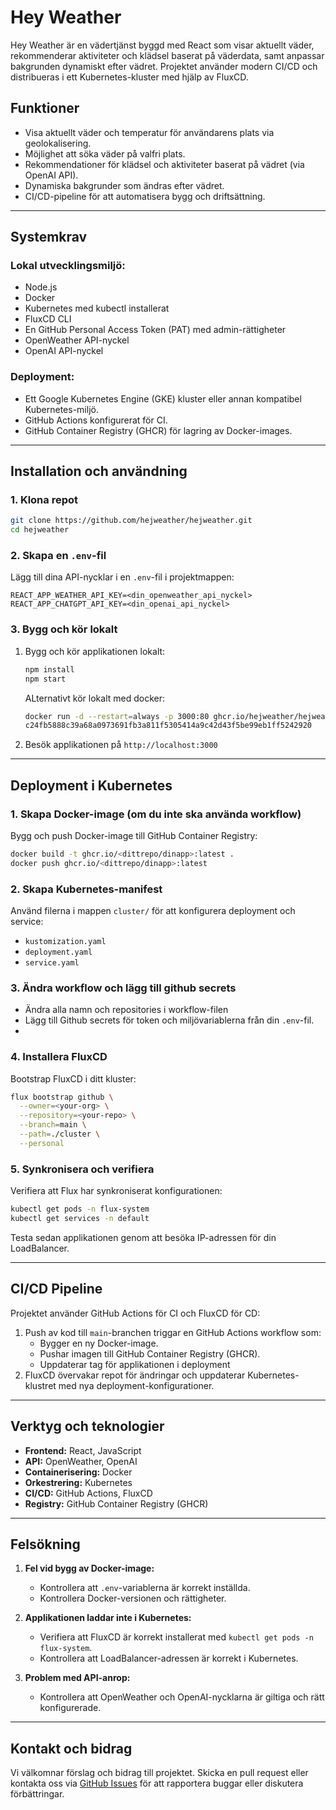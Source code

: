 # Hey Weather

Hey Weather är en vädertjänst byggd med React som visar aktuellt väder, rekommenderar aktiviteter och klädsel baserat på väderdata, samt anpassar bakgrunden dynamiskt efter vädret. Projektet använder modern CI/CD och distribueras i ett Kubernetes-kluster med hjälp av FluxCD.

## Funktioner
- Visa aktuellt väder och temperatur för användarens plats via geolokalisering.
- Möjlighet att söka väder på valfri plats.
- Rekommendationer för klädsel och aktiviteter baserat på vädret (via OpenAI API).
- Dynamiska bakgrunder som ändras efter vädret.
- CI/CD-pipeline för att automatisera bygg och driftsättning.

---

## Systemkrav

### Lokal utvecklingsmiljö:
- Node.js
- Docker 
- Kubernetes med kubectl installerat
- FluxCD CLI 
- En GitHub Personal Access Token (PAT) med admin-rättigheter
- OpenWeather API-nyckel
- OpenAI API-nyckel

### Deployment:
- Ett Google Kubernetes Engine (GKE) kluster eller annan kompatibel Kubernetes-miljö.
- GitHub Actions konfigurerat för CI.
- GitHub Container Registry (GHCR) för lagring av Docker-images.

---

## Installation och användning

### 1. Klona repot
```bash
git clone https://github.com/hejweather/hejweather.git
cd hejweather
```

### 2. Skapa en `.env`-fil
Lägg till dina API-nycklar i en `.env`-fil i projektmappen:
```env
REACT_APP_WEATHER_API_KEY=<din_openweather_api_nyckel>
REACT_APP_CHATGPT_API_KEY=<din_openai_api_nyckel>
```

### 3. Bygg och kör lokalt
1. Bygg och kör applikationen lokalt:
   ```bash
   npm install
   npm start
   ```

   ALternativt kör lokalt med docker:
   ```bash
   docker run -d --restart=always -p 3000:80 ghcr.io/hejweather/hejweatherapp:2617105056e119a5b627a557923050b1b593a75a
   c24fb5888c39a68a0973691fb3a811f5305414a9c42d43f5be99eb1ff5242920
   ```
2. Besök applikationen på `http://localhost:3000` 

---

## Deployment i Kubernetes

### 1. Skapa Docker-image (om du inte ska använda workflow) 
Bygg och push Docker-image till GitHub Container Registry:
```bash
docker build -t ghcr.io/<dittrepo/dinapp>:latest .
docker push ghcr.io/<dittrepo/dinapp>:latest
```

### 2. Skapa Kubernetes-manifest
Använd filerna i mappen `cluster/` för att konfigurera deployment och service:
- `kustomization.yaml`
- `deployment.yaml`
- `service.yaml`

### 3. Ändra workflow och lägg till github secrets
- Ändra alla namn och repositories i workflow-filen
- Lägg till Github secrets för token och miljövariablerna från din `.env`-fil.
- 
### 4. Installera FluxCD
Bootstrap FluxCD i ditt kluster:
```bash
flux bootstrap github \
  --owner=<your-org> \
  --repository=<your-repo> \
  --branch=main \
  --path=./cluster \
  --personal
```

### 5. Synkronisera och verifiera
Verifiera att Flux har synkroniserat konfigurationen:
```bash
kubectl get pods -n flux-system
kubectl get services -n default
```
Testa sedan applikationen genom att besöka IP-adressen för din LoadBalancer.

---

## CI/CD Pipeline
Projektet använder GitHub Actions för CI och FluxCD för CD:
1. Push av kod till `main`-branchen triggar en GitHub Actions workflow som:
   - Bygger en ny Docker-image.
   - Pushar imagen till GitHub Container Registry (GHCR).
   - Uppdaterar tag för applikationen i deployment
2. FluxCD övervakar repot för ändringar och uppdaterar Kubernetes-klustret med nya deployment-konfigurationer.

---

## Verktyg och teknologier
- **Frontend:** React, JavaScript
- **API:** OpenWeather, OpenAI
- **Containerisering:** Docker
- **Orkestrering:** Kubernetes
- **CI/CD:** GitHub Actions, FluxCD
- **Registry:** GitHub Container Registry (GHCR)

---

## Felsökning
1. **Fel vid bygg av Docker-image:**
   - Kontrollera att `.env`-variablerna är korrekt inställda.
   - Kontrollera Docker-versionen och rättigheter.

2. **Applikationen laddar inte i Kubernetes:**
   - Verifiera att FluxCD är korrekt installerat med `kubectl get pods -n flux-system`.
   - Kontrollera att LoadBalancer-adressen är korrekt i Kubernetes.

3. **Problem med API-anrop:**
   - Kontrollera att OpenWeather och OpenAI-nycklarna är giltiga och rätt konfigurerade.

---

## Kontakt och bidrag
Vi välkomnar förslag och bidrag till projektet. Skicka en pull request eller kontakta oss via [GitHub Issues](https://github.com/hejweather/hejweather/issues) för att rapportera buggar eller diskutera förbättringar.

